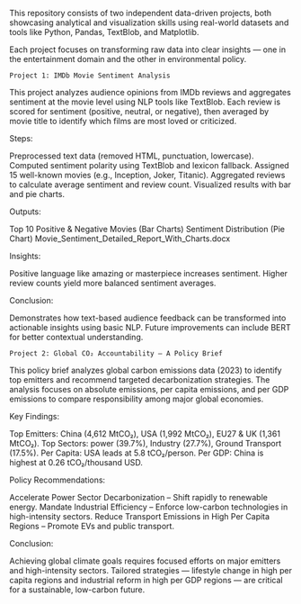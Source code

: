 This repository consists of two independent data-driven projects, both showcasing analytical and visualization skills using real-world datasets and tools like Python, Pandas, TextBlob, and Matplotlib.

Each project focuses on transforming raw data into clear insights — one in the entertainment domain and the other in environmental policy.


    Project 1: IMDb Movie Sentiment Analysis
    
This project analyzes audience opinions from IMDb reviews and aggregates sentiment at the movie level using NLP tools like TextBlob.
Each review is scored for sentiment (positive, neutral, or negative), then averaged by movie title to identify which films are most loved or criticized.

Steps:

Preprocessed text data (removed HTML, punctuation, lowercase).
Computed sentiment polarity using TextBlob and lexicon fallback.
Assigned 15 well-known movies (e.g., Inception, Joker, Titanic).
Aggregated reviews to calculate average sentiment and review count.
Visualized results with bar and pie charts.

Outputs:

Top 10 Positive & Negative Movies (Bar Charts)
Sentiment Distribution (Pie Chart)
Movie_Sentiment_Detailed_Report_With_Charts.docx

Insights:

Positive language like amazing or masterpiece increases sentiment.
Higher review counts yield more balanced sentiment averages.

Conclusion:

Demonstrates how text-based audience feedback can be transformed into actionable insights using basic NLP. Future improvements can include BERT for better contextual understanding.



    Project 2: Global CO₂ Accountability – A Policy Brief
    
This policy brief analyzes global carbon emissions data (2023) to identify top emitters and recommend targeted decarbonization strategies.
The analysis focuses on absolute emissions, per capita emissions, and per GDP emissions to compare responsibility among major global economies.

Key Findings:

Top Emitters: China (4,612 MtCO₂), USA (1,992 MtCO₂), EU27 & UK (1,361 MtCO₂).
Top Sectors: power (39.7%), Industry (27.7%), Ground Transport (17.5%).
Per Capita: USA leads at 5.8 tCO₂/person.
Per GDP: China is highest at 0.26 tCO₂/thousand USD.

Policy Recommendations:

Accelerate Power Sector Decarbonization – Shift rapidly to renewable energy.
Mandate Industrial Efficiency – Enforce low-carbon technologies in high-intensity sectors.
Reduce Transport Emissions in High Per Capita Regions – Promote EVs and public transport.

Conclusion:

Achieving global climate goals requires focused efforts on major emitters and high-intensity sectors.
Tailored strategies — lifestyle change in high per capita regions and industrial reform in high per GDP regions — are critical for a sustainable, low-carbon future.
